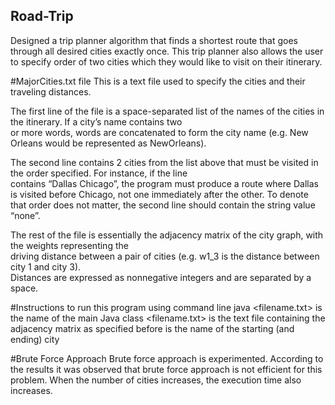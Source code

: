 ## Road-Trip
Designed a trip planner algorithm that finds a shortest route that goes through 
all desired cities exactly once. This trip planner also allows the user to specify 
order of two cities which they would like to visit on their itinerary. 

#MajorCities.txt file
This is a text file used to specify the cities and their traveling distances.

The	first	line	of	the	file	is	a	space-separated list	of	the	names	of	the	cities in	the	itinerary.		If	a	city’s	name	contains two	
or	 more	 words,	words are concatenated	 to	 form	 the	 city	 name	 (e.g.	 New	 Orleans	 would	 be	 represented	 as	
NewOrleans).	

The	second	line	contains	2 cities	from	the	list	above	that	must	be	visited	in	the	order	specified.		For	instance,	if	the	line	
contains	 “Dallas	 Chicago”,	 the	 program	 must	 produce	 a	 route	 where	 Dallas	 is	 visited	 before	 Chicago,	not 
one	immediately	after	the	other.	To	denote	that	order	does	not	matter,	the	second line should	contain	the	string	value	“none”.	

The	 rest	 of	 the	 file	 is	 essentially	 the	 adjacency	 matrix	 of	 the	 city	 graph,	 with	 the	 weights	 representing	 the	 
driving	distance	 between	a	 pair	 of	 cities	 (e.g.	w1_3	 is	 the	 distance	 between	 city	 1	and	 city	 3).	 
Distances are	expressed	as	nonnegative	integers	and	are separated	by	a	space.

#Instructions to run this program using command line
java <MyPlanner> <filename.txt> <start>
<MyPlanner> is	the	name	of	the	main	Java	class
<filename.txt> is	the	text	file	containing	the	adjacency	matrix	as	specified	before
<start> is	the	name	of	the	starting (and	ending) city

#Brute Force Approach
Brute force approach is experimented. According to the results it was observed that brute force approach is not efficient for this problem.
When the number of cities increases, the execution time also increases.  
